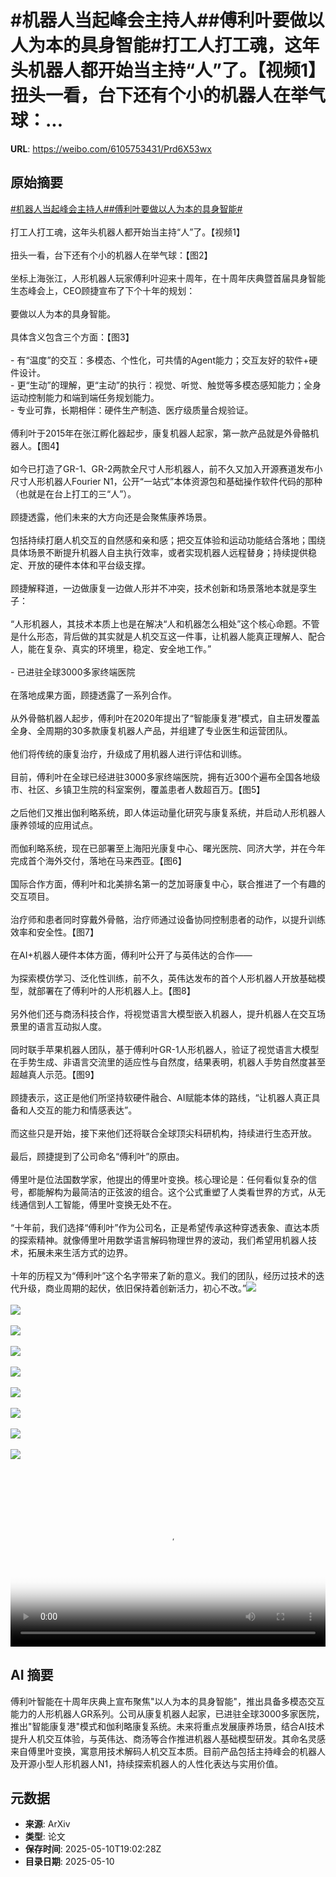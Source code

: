 # #机器人当起峰会主持人##傅利叶要做以人为本的具身智能#打工人打工魂，这年头机器人都开始当主持“人”了。【视频1】扭头一看，台下还有个小的机器人在举气球：...

**URL**: https://weibo.com/6105753431/Prd6X53wx

## 原始摘要

<a href="https://m.weibo.cn/search?containerid=231522type%3D1%26t%3D10%26q%3D%23%E6%9C%BA%E5%99%A8%E4%BA%BA%E5%BD%93%E8%B5%B7%E5%B3%B0%E4%BC%9A%E4%B8%BB%E6%8C%81%E4%BA%BA%23&amp;extparam=%23%E6%9C%BA%E5%99%A8%E4%BA%BA%E5%BD%93%E8%B5%B7%E5%B3%B0%E4%BC%9A%E4%B8%BB%E6%8C%81%E4%BA%BA%23" data-hide=""><span class="surl-text">#机器人当起峰会主持人#</span></a><a href="https://m.weibo.cn/search?containerid=231522type%3D1%26t%3D10%26q%3D%23%E5%82%85%E5%88%A9%E5%8F%B6%E8%A6%81%E5%81%9A%E4%BB%A5%E4%BA%BA%E4%B8%BA%E6%9C%AC%E7%9A%84%E5%85%B7%E8%BA%AB%E6%99%BA%E8%83%BD%23&amp;extparam=%23%E5%82%85%E5%88%A9%E5%8F%B6%E8%A6%81%E5%81%9A%E4%BB%A5%E4%BA%BA%E4%B8%BA%E6%9C%AC%E7%9A%84%E5%85%B7%E8%BA%AB%E6%99%BA%E8%83%BD%23" data-hide=""><span class="surl-text">#傅利叶要做以人为本的具身智能#</span></a><br><br>打工人打工魂，这年头机器人都开始当主持“人”了。【视频1】<br><br>扭头一看，台下还有个小的机器人在举气球：【图2】<br><br>坐标上海张江，人形机器人玩家傅利叶迎来十周年，在十周年庆典暨首届具身智能生态峰会上，CEO顾捷宣布了下个十年的规划：<br><br>要做以人为本的具身智能。<br><br>具体含义包含三个方面：【图3】<br><br>- 有“温度”的交互：多模态、个性化，可共情的Agent能力；交互友好的软件+硬件设计。<br>- 更“生动”的理解，更“主动”的执行：视觉、听觉、触觉等多模态感知能力；全身运动控制能力和端到端任务规划能力。<br>- 专业可靠，长期相伴：硬件生产制造、医疗级质量合规验证。<br><br>傅利叶于2015年在张江孵化器起步，康复机器人起家，第一款产品就是外骨骼机器人。【图4】<br><br>如今已打造了GR-1、GR-2两款全尺寸人形机器人，前不久又加入开源赛道发布小尺寸人形机器人Fourier N1，公开“一站式”本体资源包和基础操作软件代码的那种（也就是在台上打工的三“人”）。<br><br>顾捷透露，他们未来的大方向还是会聚焦康养场景。<br><br>包括持续打磨人机交互的自然感和亲和感；把交互体验和运动功能结合落地；围绕具体场景不断提升机器人自主执行效率，或者实现机器人远程替身；持续提供稳定、开放的硬件本体和平台级支撑。<br><br>顾捷解释道，一边做康复一边做人形并不冲突，技术创新和场景落地本就是孪生子：<br><br>“人形机器人，其技术本质上也是在解决“人和机器怎么相处”这个核心命题。不管是什么形态，背后做的其实就是人机交互这一件事，让机器人能真正理解人、配合人，能在复杂、真实的环境里，稳定、安全地工作。”<br><br>- 已进驻全球3000多家终端医院<br><br>在落地成果方面，顾捷透露了一系列合作。<br><br>从外骨骼机器人起步，傅利叶在2020年提出了“智能康复港”模式，自主研发覆盖全身、全周期的30多款康复机器人产品，并组建了专业医生和运营团队。<br><br>他们将传统的康复治疗，升级成了用机器人进行评估和训练。<br><br>目前，傅利叶在全球已经进驻3000多家终端医院，拥有近300个遍布全国各地级市、社区、乡镇卫生院的科室案例，覆盖患者人数超百万。【图5】<br><br>之后他们又推出伽利略系统，即人体运动量化研究与康复系统，并启动人形机器人康养领域的应用试点。<br><br>而伽利略系统，现在已部署至上海阳光康复中心、曙光医院、同济大学，并在今年完成首个海外交付，落地在马来西亚。【图6】<br><br>国际合作方面，傅利叶和北美排名第一的芝加哥康复中心，联合推进了一个有趣的交互项目。<br><br>治疗师和患者同时穿戴外骨骼，治疗师通过设备协同控制患者的动作，以提升训练效率和安全性。【图7】<br><br>在AI+机器人硬件本体方面，傅利叶公开了与英伟达的合作——<br><br>为探索模仿学习、泛化性训练，前不久，英伟达发布的首个人形机器人开放基础模型，就部署在了傅利叶的人形机器人上。【图8】<br><br>另外他们还与商汤科技合作，将视觉语言大模型嵌入机器人，提升机器人在交互场景里的语言互动拟人度。<br><br>同时联手苹果机器人团队，基于傅利叶GR-1人形机器人，验证了视觉语言大模型在手势生成、非语言交流里的适应性与自然度，结果表明，机器人手势自然度甚至超越真人示范。【图9】<br><br>顾捷表示，这正是他们所坚持软硬件融合、AI赋能本体的路线，“让机器人真正具备和人交互的能力和情感表达”。<br><br>而这些只是开始，接下来他们还将联合全球顶尖科研机构，持续进行生态开放。<br><br>最后，顾捷提到了公司命名“傅利叶”的原由。<br><br>傅里叶是位法国数学家，他提出的傅里叶变换。核心理论是：任何看似复杂的信号，都能解构为最简洁的正弦波的组合。这个公式重塑了人类看世界的方式，从无线通信到人工智能，傅里叶变换无处不在。<br><br>“十年前，我们选择“傅利叶”作为公司名，正是希望传承这种穿透表象、直达本质的探索精神。就像傅里叶用数学语言解码物理世界的波动，我们希望用机器人技术，拓展未来生活方式的边界。<br><br>十年的历程又为“傅利叶”这个名字带来了新的意义。我们的团队，经历过技术的迭代升级，商业周期的起伏，依旧保持着创新活力，初心不改。”<img style="" src="https://tvax1.sinaimg.cn/large/006Fd7o3ly1i1ao8f2xh2j30zk0k0q3r.jpg" referrerpolicy="no-referrer"><br><br><img style="" src="https://tvax4.sinaimg.cn/large/006Fd7o3ly1i1ao4xm3q3j30wk0lewxb.jpg" referrerpolicy="no-referrer"><br><br><img style="" src="https://tvax3.sinaimg.cn/large/006Fd7o3ly1i1ao59p6o7j32ps1j07wh.jpg" referrerpolicy="no-referrer"><br><br><img style="" src="https://tvax1.sinaimg.cn/large/006Fd7o3ly1i1ao5k6m2tj32ps1j04qp.jpg" referrerpolicy="no-referrer"><br><br><img style="" src="https://tvax2.sinaimg.cn/large/006Fd7o3ly1i1ao5z2tinj31eo0rahd5.jpg" referrerpolicy="no-referrer"><br><br><img style="" src="https://tvax1.sinaimg.cn/large/006Fd7o3ly1i1ao6fsma0j31ec0ry4qq.jpg" referrerpolicy="no-referrer"><br><br><img style="" src="https://tvax3.sinaimg.cn/large/006Fd7o3ly1i1ao6olafpj32ps1j0b29.jpg" referrerpolicy="no-referrer"><br><br><img style="" src="https://tvax4.sinaimg.cn/large/006Fd7o3ly1i1ao6vmnsnj32ps1j0b29.jpg" referrerpolicy="no-referrer"><br><br><img style="" src="https://tvax1.sinaimg.cn/large/006Fd7o3ly1i1ao7iminsj31lk0m80zn.jpg" referrerpolicy="no-referrer"><br><br><br clear="both"><div style="clear: both"></div><video controls="controls" poster="https://tvax3.sinaimg.cn/orj480/006Fd7o3ly1i1ao8eo3cmj30zk0k0q3r.jpg" style="width: 100%"><source src="https://f.video.weibocdn.com/o0/J2YPxUZalx08o8KEhNGM01041200550R0E010.mp4?label=mp4_720p&amp;template=1280x720.25.0&amp;ori=0&amp;ps=1CwnkDw1GXwCQx&amp;Expires=1746907336&amp;ssig=Q7edtjEV8y&amp;KID=unistore,video"><source src="https://f.video.weibocdn.com/o0/f4zryTWElx08o8KDZV84010412002tFH0E010.mp4?label=mp4_hd&amp;template=852x480.25.0&amp;ori=0&amp;ps=1CwnkDw1GXwCQx&amp;Expires=1746907336&amp;ssig=BziLYGSaBS&amp;KID=unistore,video"><source src="https://f.video.weibocdn.com/o0/iy4V2PJSlx08o8KEJgYU010412001yAi0E010.mp4?label=mp4_ld&amp;template=640x360.25.0&amp;ori=0&amp;ps=1CwnkDw1GXwCQx&amp;Expires=1746907336&amp;ssig=6XV%2FjHW%2FDh&amp;KID=unistore,video"><p>视频无法显示，请前往<a href="https://video.weibo.com/show?fid=1034%3A5164851467583510" target="_blank" rel="noopener noreferrer">微博视频</a>观看。</p></video>

## AI 摘要

傅利叶智能在十周年庆典上宣布聚焦"以人为本的具身智能"，推出具备多模态交互能力的人形机器人GR系列。公司从康复机器人起家，已进驻全球3000多家医院，推出"智能康复港"模式和伽利略康复系统。未来将重点发展康养场景，结合AI技术提升人机交互体验，与英伟达、商汤等合作推进机器人基础模型研发。其命名灵感来自傅里叶变换，寓意用技术解码人机交互本质。目前产品包括主持峰会的机器人及开源小型人形机器人N1，持续探索机器人的人性化表达与实用价值。

## 元数据

- **来源**: ArXiv
- **类型**: 论文
- **保存时间**: 2025-05-10T19:02:28Z
- **目录日期**: 2025-05-10
